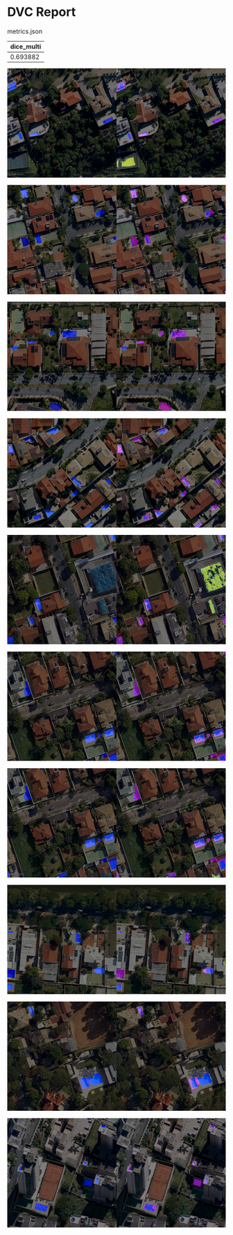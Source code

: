# DVC Report

metrics.json

|   dice_multi |
|--------------|
|     0.693882 |

![REGION_2-19_1136_2160_0_1024.png](plots/images/REGION_2-19_1136_2160_0_1024.png)

![REGION_3-8_1136_2160_1024_2048.png](plots/images/REGION_3-8_1136_2160_1024_2048.png)

![REGION_4-12_1024_2048_1024_2048.png](plots/images/REGION_4-12_1024_2048_1024_2048.png)

![REGION_4-12_1136_2160_2048_3072.png](plots/images/REGION_4-12_1136_2160_2048_3072.png)

![REGION_5-15_0_1024_1024_2048.png](plots/images/REGION_5-15_0_1024_1024_2048.png)

![REGION_5-15_1024_2048_0_1024.png](plots/images/REGION_5-15_1024_2048_0_1024.png)

![REGION_5-15_1136_2160_0_1024.png](plots/images/REGION_5-15_1136_2160_0_1024.png)

![REGION_5-7_1136_2160_2048_3072.png](plots/images/REGION_5-7_1136_2160_2048_3072.png)

![REGION_6-13_1024_2048_2048_3072.png](plots/images/REGION_6-13_1024_2048_2048_3072.png)

![REGION_7-3_1024_2048_1024_2048.png](plots/images/REGION_7-3_1024_2048_1024_2048.png)
